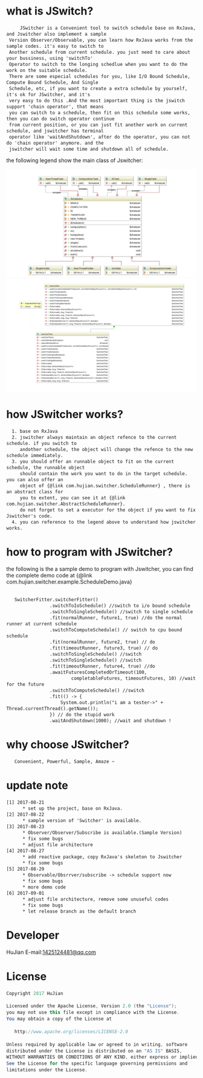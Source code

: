 what is JSwitch?
====================
```
     JSwitcher is a Convenient tool to switch schedule base on RxJava, and Jswitcher also implement a sample 
 Version Observer/Observable, you can learn how RxJava works from the sample codes. it's easy to switch to 
 Another schedule from current schedule. you just need to care about your bussiness, using 'switchTo'
 Operator to switch to the longing schedlue when you want to do the work on the suitable schedule.
 There are some especial schedules for you, like I/O Bound Schedule, Compute Bound Schedule, And Single 
 Schedule, etc, if you want to create a extra schedule by yourself, it's ok for JSwitcher, and it's 
 very easy to do this .And the most important thing is the jswitch support 'chain operator', that means
 you can switch to a schedule, then fit on this schedule some works, then you can do switch operator continue
 from current position, or you can just fit another work on current schedule, and jswitcher has terminal 
 operator like 'waitAndShutdown', after do the operator, you can not do 'chain operator' anymore. and the
 jswitcher will wait some time and shutdown all of schedule. 

```

the following legend show the main class of Jswitcher:

![image](https://github.com/pandening/JSwitcher/blob/master/src/main/resources/schedule.20170901.png)
![image](https://github.com/pandening/JSwitcher/blob/master/src/main/resources/switcher.20170901.png)


how JSwitcher works?
=====================

```
  1. base on RxJava
  2. jswitcher always maintain an object refence to the current schedule. if you switch to 
     andother schedule, the object will change the refence to the new schedule immediately.
  3. you should offer an runnable object to fit on the current schedule, the runnable object
     should contain the work you want to do in the target schedule. you can also offer an 
     object of {@link com.hujian.switcher.ScheduleRunner} , there is an abstract class for
     you to extent, you can see it at {@link com.hujian.switcher.AbstractScheduleRunner}. 
     do not forget to set a executor for the object if you want to fix Jswitcher's code.
  4. you can reference to the legend above to understand how jswitcher works.
```

how to program with JSwitcher?
=============================
   the following is the a sample demo to program with Jswitcher, you can find the complete 
demo code at {@link com.hujian.switcher.example.ScheduleDemo.java}

``` 
  
   SwitcherFitter.switcherFitter()
                .switchToIoSchedule() //switch to i/o bound schedule
                .switchToSingleSchedule() //switch to single schedule
                .fit(normalRunner, future1, true) //do the normal runner at current schedule
                .switchToComputeSchedule() // switch to cpu bound schedule
                .fit(normalRunner, future2, true) // do
                .fit(timeoutRunner, future3, true) // do
                .switchToSingleSchedule() //switch
                .switchToSingleSchedule() //switch
                .fit(timeoutRunner, future4, true) //do
                .awaitFuturesCompletedOrTimeout(100,
                        completableFutures, timeoutFutures, 10) //wait for the future
                .switchToComputeSchedule() //switch
                .fit(() -> {
                    System.out.println("i am a tester->" + Thread.currentThread().getName());
                }) // do the stupid work
                .waitAndShutdown(1000); //wait and shutdown !
```

why choose JSwitcher?
=====================

```
   Convenient, Powerful, Sample, Amaze ~
```

update note
====================
```
[1] 2017-08-21
      * set up the project, base on RxJava.
[2] 2017-08-22
      * sample version of 'Switcher' is available. 
[3] 2017-08-23
      * Observer/Observer/Subscribe is available.(Sample Version)
      * fix some bugs
      * adjust file architecture
[4] 2017-08-27
      * add reactive package, copy RxJava's skeleton to Jswitcher
      * fix some bugs
[5] 2017-08-29
      * Observable/Obsrrver/subscribe -> schedule support now
      * fix some bugs
      * more demo code
[6] 2017-09-01
      * adjust file architecture, remove some unuseful codes
      * fix some bugs
      * let release branch as the default branch

```

Developer
===================
HuJian 
E-mail:<1425124481@qq.com>

License
==================

```java
Copyright 2017 HuJian

Licensed under the Apache License, Version 2.0 (the "License");
you may not use this file except in compliance with the License.
You may obtain a copy of the License at

   http://www.apache.org/licenses/LICENSE-2.0

Unless required by applicable law or agreed to in writing, software
distributed under the License is distributed on an "AS IS" BASIS,
WITHOUT WARRANTIES OR CONDITIONS OF ANY KIND, either express or implied.
See the License for the specific language governing permissions and
limitations under the License.
```
